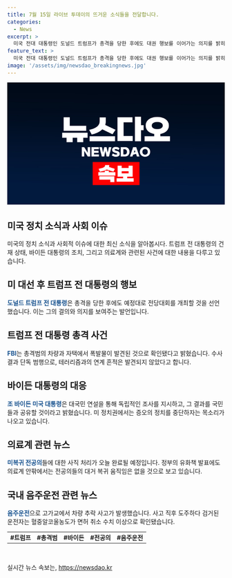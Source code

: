 ```yaml
---
title: 7월 15일 라이브 투데이의 뜨거운 소식들을 전달합니다.
categories:
  - News
excerpt: >
  미국 전대 대통령인 도널드 트럼프가 총격을 당한 후에도 대권 행보를 이어가는 의지를 밝히며 충격을 딛고 있습니다. FBI는 총격범이 차량과 자택에서 폭발물을 사용한 것으로 확인하였으며, 독립적 조사를 지시한 조 바이든 대통령의 발언에는 미 정치권에서도 긍정적인 반향이 나오고 있습니다. 이 외에도 의료계에서의 사직 처리와 음주운전으로 인한 사고 등에 대한 이야기가 전개되고 있습니다. #트럼프 #총격범 #바이든 #전공의 #음주운전
feature_text: >
  미국 전대 대통령인 도널드 트럼프가 총격을 당한 후에도 대권 행보를 이어가는 의지를 밝히며 충격을 딛고 있습니다. FBI는 총격범이 차량과 자택에서 폭발물을 사용한 것으로 확인하였으며, 독립적 조사를 지시한 조 바이든 대통령의 발언에는 미 정치권에서도 긍정적인 반향이 나오고 있습니다. 이 외에도 의료계에서의 사직 처리와 음주운전으로 인한 사고 등에 대한 이야기가 전개되고 있습니다. #트럼프 #총격범 #바이든 #전공의 #음주운전
image: '/assets/img/newsdao_breakingnews.jpg'
---
```


<p><img src="/assets/img/newsdao_breakingnews.jpg" alt="pcversion 속보" /></p>

<h2>미국 정치 소식과 사회 이슈</h2>

<p data-ke-size="size16">미국의 정치 소식과 사회적 이슈에 대한 최신 소식을 알아봅시다. 트럼프 전 대통령의 건재 상태, 바이든 대통령의 조치, 그리고 의료계와 관련된 사건에 대한 내용을 다루고 있습니다.</p>

<h2 data-ke-size="size26">미 대선 후 트럼프 전 대통령의 행보</h2>

<p><b><span style="color: #1a5490;">도널드 트럼프 전 대통령</span></b>은 총격을 당한 후에도 예정대로 전당대회를 개최할 것을 선언했습니다. 이는 그의 결의와 의지를 보여주는 발언입니다.</p>

<h2 data-ke-size="size26">트럼프 전 대통령 총격 사건</h2>

<p><b><span style="color: #1a5490;">FBI</span></b>는 총격범의 차량과 자택에서 폭발물이 발견된 것으로 확인됐다고 밝혔습니다. 수사 결과 단독 범행으로, 테러리즘과의 연계 흔적은 발견되지 않았다고 합니다.</p>

<h2 data-ke-size="size26">바이든 대통령의 대응</h2>

<p><b><span style="color: #1a5490;">조 바이든 미국 대통령</span></b>은 대국민 연설을 통해 독립적인 조사를 지시하고, 그 결과를 국민들과 공유할 것이라고 밝혔습니다. 미 정치권에서는 증오의 정치를 중단하자는 목소리가 나오고 있습니다.</p>

<h2 data-ke-size="size26">의료계 관련 뉴스</h2>

<p><b><span style="color: #1a5490;">미복귀 전공의</span></b>들에 대한 사직 처리가 오늘 완료될 예정입니다. 정부의 유화책 발표에도 의료계 안팎에서는 전공의들의 대거 복귀 움직임은 없을 것으로 보고 있습니다.</p>

<h2 data-ke-size="size26">국내 음주운전 관련 뉴스</h2>

<p><b><span style="color: #1a5490;">음주운전</span></b>으로 고가교에서 차량 추락 사고가 발생했습니다. 사고 직후 도주하다 검거된 운전자는 혈중알코올농도가 면허 취소 수치 이상으로 확인됐습니다.</p>

<table>
    <tbody>
        <tr>
            <td style="text-align: center; height: 17px;"><b>#트럼프</b></td>
            <td style="text-align: center; height: 17px;"><b>#총격범</b></td>
            <td style="text-align: center; height: 17px;"><b>#바이든</b></td>
            <td style="text-align: center; height: 17px;"><b>#전공의</b></td>
            <td style="text-align: center; height: 17px;"><b>#음주운전</b></td>
        </tr>
    </tbody>
</table>

<p data-ke-size="size16">&nbsp;</p>
실시간 뉴스 속보는, <a href="https://newsdao.kr" rel="dofollow">https://newsdao.kr</a>


